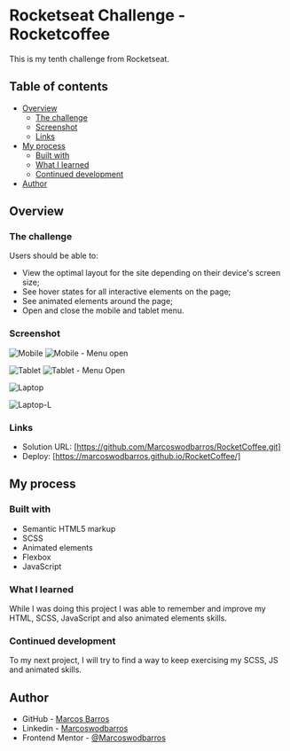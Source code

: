 # Rocketseat Challenge - Rocketcoffee

This is my tenth challenge from Rocketseat.

## Table of contents

- [Overview](#overview)
  - [The challenge](#the-challenge)
  - [Screenshot](#screenshot)
  - [Links](#links)
- [My process](#my-process)
  - [Built with](#built-with)
  - [What I learned](#what-i-learned)
  - [Continued development](#continued-development)
- [Author](#author)


## Overview

### The challenge

Users should be able to:

- View the optimal layout for the site depending on their device's screen size;
- See hover states for all interactive elements on the page;
- See animated elements around the page;
- Open and close the mobile and tablet menu.

### Screenshot

![Mobile](https://user-images.githubusercontent.com/108278189/234101312-b32105f8-b03f-46d0-89df-e21b4ab76c6c.png)
![Mobile - Menu open](https://user-images.githubusercontent.com/108278189/234102460-0c24d865-cd91-4959-874d-48177d1b607e.png)

![Tablet](https://user-images.githubusercontent.com/108278189/234101379-04fc01f8-88fd-43de-8aa7-33afecf342bc.png)
![Tablet - Menu Open](https://user-images.githubusercontent.com/108278189/234102599-42a5dfef-cfe7-4bd8-ab71-9b351431c5f5.png)

![Laptop](https://user-images.githubusercontent.com/108278189/234101447-67276ca5-b2fe-4a34-8892-98addfc4d509.png)

![Laptop-L](https://user-images.githubusercontent.com/108278189/234101517-95dd95e5-2bde-4150-b684-8855cbf3008e.png)

### Links

- Solution URL: [https://github.com/Marcoswodbarros/RocketCoffee.git]
- Deploy: [https://marcoswodbarros.github.io/RocketCoffee/]


## My process

### Built with

- Semantic HTML5 markup
- SCSS
- Animated elements
- Flexbox
- JavaScript

### What I learned

While I was doing this project I was able to remember and improve my HTML, SCSS, JavaScript and also animated elements skills. 

### Continued development

To my next project, I will try to find a way to keep exercising my SCSS, JS and animated skills.


## Author

- GitHub - [Marcos Barros](https://github.com/Marcoswodbarros)
- Linkedin - [Marcoswodbarros](www.linkedin.com/in/marcoswodbarros)
- Frontend Mentor - [@Marcoswodbarros](https://www.frontendmentor.io/profile/Marcoswodbarros)